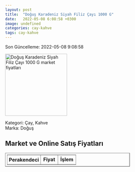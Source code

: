 ```yaml
---
layout: post
title:  "Doğuş Karadeniz Siyah Filiz Çayı 1000 G"
date:   2022-05-08 6:08:58 +0300
image: undefined
categories: cay-kahve
tags: cay-kahve
---
```


Son Güncelleme: 2022-05-08 9:08:58

<img src="undefined" width="200" alt="Doğuş Karadeniz Siyah Filiz Çayı 1000 G market fiyatları" />

Kategori: Çay, Kahve
<br />
Marka: Doğuş

<h2>Market ve Online Satış Fiyatları</h2>

<table border="1" style="padding: 5px;width:80%;">
  <tr>
    <td style="padding: 5px;"><strong>Perakendeci</strong></td>
    <td><strong>Fiyat</strong></td>
    <td><strong>İşlem</strong></td>
  </tr>
  
</table>
